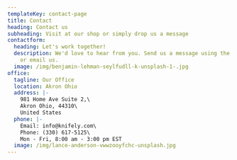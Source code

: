 ```yaml
---
templateKey: contact-page
title: Contact
heading: Contact us
subheading: Visit at our shop or simply drop us a message
contactform:
  heading: Let's work together!
  description: We'd love to hear from you. Send us a message using the form below,
    or email us.
  image: /img/benjamin-lehman-seylfudll-k-unsplash-1-.jpg
office:
  tagline: Our Office
  location: Akron Ohio
  address: |-
    981 Home Ave Suite 2,\
    Akron Ohio, 44310\
    United States
  phone: |-
    Email: info@knifely.com\
    Phone: (330) 617-5125\
    Mon - Fri, 8:00 am - 3:00 pm EST
  image: /img/lance-anderson-vwwzooyfchc-unsplash.jpg
---
```

